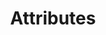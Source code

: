 ---
layout: attribute-index.njk
eleventyNavigation:
  key: Attributes
  parent: Docs
permalink: /en/docs/attributes/index.html
title: Attributes
key: attributes
---